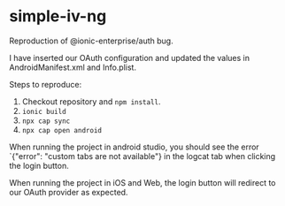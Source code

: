 # simple-iv-ng

Reproduction of @ionic-enterprise/auth bug.

I have inserted our OAuth configuration and updated the values in AndroidManifest.xml and Info.plist.

Steps to reproduce:

1. Checkout repository and `npm install`.
2. `ionic build`
3. `npx cap sync`
4. `npx cap open android`

When running the project in android studio, you should see the error `{"error": "custom tabs are not available"} in the logcat tab when clicking the login button.

When running the project in iOS and Web, the login button will redirect to our OAuth provider as expected.
